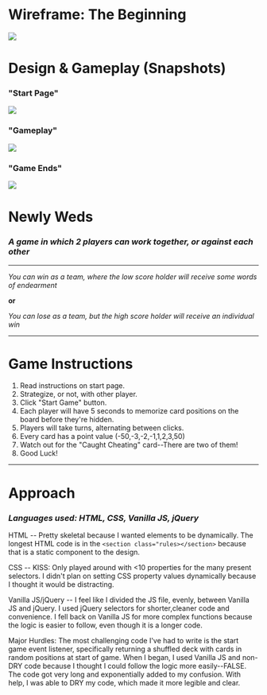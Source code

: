 # Wireframe: The Beginning
![](https://i.imgur.com/HLNAq3j.png) 
# Design & Gameplay (Snapshots) 
### "Start Page"
![](https://i.imgur.com/xiCkAY8.png)  
### "Gameplay" 
![](https://i.imgur.com/z8MzWFf.png) 
### "Game Ends" 
![](https://i.imgur.com/LIMsXeL.png)
# **Newly Weds** 
### *A game in which 2 players can work together, or against each other*  
--- 
*You can win as a team, where the low score holder will receive some words of endearment*

**or** 

*You can lose as a team, but the high score holder will receive an individual win*

--- 
# Game Instructions 
1. Read instructions on start page. 
2. Strategize, or not, with other player. 
3. Click "Start Game" button. 
4. Each player will have 5 seconds to memorize card positions on the board before they're hidden. 
5. Players will take turns, alternating between clicks. 
6. Every card has a point value (-50,-3,-2,-1,1,2,3,50) 
7. Watch out for the "Caught Cheating" card--There are two of them! 
8. Good Luck! 

--- 

# Approach 
### *Languages used: HTML, CSS, Vanilla JS, jQuery*  
HTML -- Pretty skeletal because I wanted elements to be dynamically. The longest HTML code is in the `<section class="rules></section>` because that is a static component to the design.  

CSS -- KISS: Only played around with <10 properties for the many present selectors. I didn't plan on setting CSS property values dynamically because I thought it would be distracting. 

Vanilla JS/jQuery -- I feel like I divided the JS file, evenly, between Vanilla JS and jQuery. I used jQuery selectors for shorter,cleaner code and convenience.  I fell back on Vanilla JS for more complex functions because the logic is easier to follow, even though it is a longer code. 

Major Hurdles: The most challenging code I've had to write is the start game event listener, specifically returning a shuffled deck with cards in random positions at start of game. When I began, I used Vanilla JS and non-DRY code because I thought I could follow the logic more easily--FALSE. The code got very long and exponentially added to my confusion. With help, I was able to DRY my code, which made it more legible and clear. 

